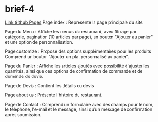 # brief-4
[Link Github Pages](https://0meeee0.github.io/brief-4/)
Page index : Représente la page principale du site.

Page du Menu : Affiche les menus du restaurant, avec filtrage par catégorie, pagination (10 articles par page), un bouton "Ajouter au panier" et une option de personnalisation.

Page  customize : Propose des options supplémentaires pour les produits  Comprend un bouton "Ajouter un plat personnalisé au panier".

Page du Panier : Affiche les articles ajoutés avec possibilité d'ajuster les quantités, ainsi que des options de confirmation de commande et de demande de devis.

Page de Devis : Contient les détails du devis 

Page about us : Présente l'histoire du restaurant.

Page de Contact : Comprend un formulaire avec des champs pour le nom, le téléphone, l'e-mail et le message, ainsi qu'un message de confirmation après soumission.
